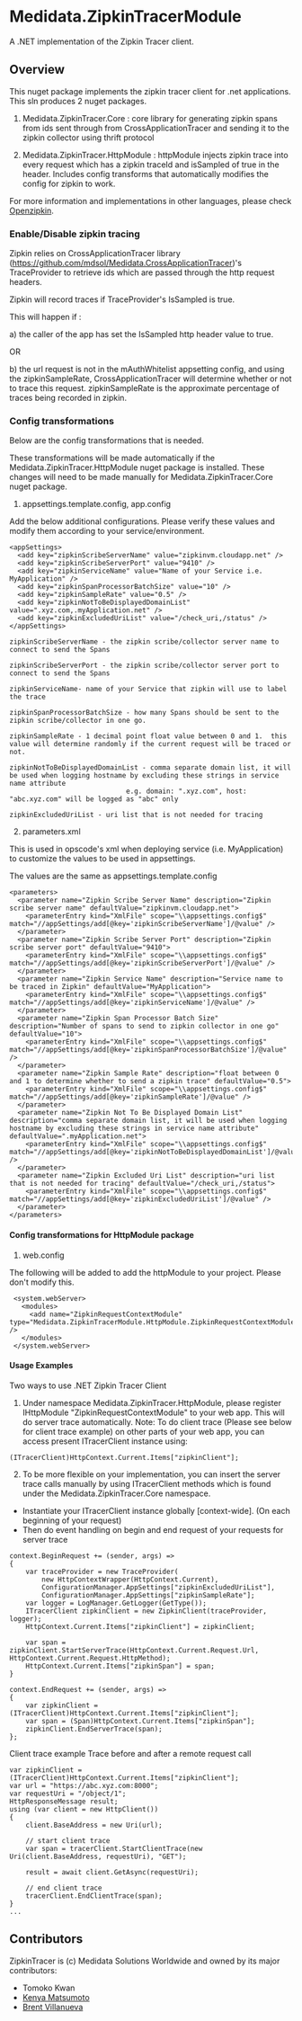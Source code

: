 # Medidata.ZipkinTracerModule
A .NET implementation of the Zipkin Tracer client.

## Overview
This nuget package implements the zipkin tracer client for .net applications.  This sln produces 2 nuget packages.

1) Medidata.ZipkinTracer.Core : core library for generating zipkin spans from ids sent through from CrossApplicationTracer and sending it to the zipkin collector using thrift protocol

2) Medidata.ZipkinTracer.HttpModule : httpModule injects zipkin trace into every request which has a zipkin traceId and isSampled of true in the header. Includes config transforms that automatically modifies the config for zipkin to work.

For more information and implementations in other languages, please check [Openzipkin](https://github.com/openzipkin/).

### Enable/Disable zipkin tracing

Zipkin relies on CrossApplicationTracer library (https://github.com/mdsol/Medidata.CrossApplicationTracer)'s TraceProvider to retrieve ids which are passed through the http request headers.

Zipkin will record traces if TraceProvider's IsSampled is true.  

This will happen if :

a) the caller of the app has set the IsSampled http header value to true.

OR

b) the url request is not in the mAuthWhitelist appsetting config, and using the zipkinSampleRate, CrossApplicationTracer will determine whether or not to trace this request. zipkinSampleRate is the approximate percentage of traces being recorded in zipkin.

### Config transformations
Below are the config transformations that is needed.  

These transformations will be made automatically if the Medidata.ZipkinTracer.HttpModule nuget package is installed.  These changes will need to be made manually for Medidata.ZipkinTracer.Core nuget package.

1) appsettings.template.config, app.config

Add the below additional configurations. Please verify these values and modify them according to your service/environment.

```
<appSettings>
  <add key="zipkinScribeServerName" value="zipkinvm.cloudapp.net" />
  <add key="zipkinScribeServerPort" value="9410" />
  <add key="zipkinServiceName" value="Name of your Service i.e. MyApplication" />
  <add key="zipkinSpanProcessorBatchSize" value="10" />
  <add key="zipkinSampleRate" value="0.5" />
  <add key="zipkinNotToBeDisplayedDomainList" value=".xyz.com,.myApplication.net" />
  <add key="zipkinExcludedUriList" value="/check_uri,/status" />
</appSettings>
```

	zipkinScribeServerName - the zipkin scribe/collector server name to connect to send the Spans

	zipkinScribeServerPort - the zipkin scribe/collector server port to connect to send the Spans

	zipkinServiceName- name of your Service that zipkin will use to label the trace

	zipkinSpanProcessorBatchSize - how many Spans should be sent to the zipkin scribe/collector in one go.
	
	zipkinSampleRate - 1 decimal point float value between 0 and 1.  this value will determine randomly if the current request will be traced or not.

	zipkinNotToBeDisplayedDomainList - comma separate domain list, it will be used when logging hostname by excluding these strings in service name attribute
                                 e.g. domain: ".xyz.com", host: "abc.xyz.com" will be logged as "abc" only    

    zipkinExcludedUriList - uri list that is not needed for tracing

2) parameters.xml

This is used in opscode's xml when deploying service (i.e. MyApplication) to customize the values to be used in appsettings.

The values are the same as appsettings.template.config

```
<parameters>
  <parameter name="Zipkin Scribe Server Name" description="Zipkin scribe server name" defaultValue="zipkinvm.cloudapp.net">
    <parameterEntry kind="XmlFile" scope="\\appsettings.config$" match="//appSettings/add[@key='zipkinScribeServerName']/@value" />
  </parameter>
  <parameter name="Zipkin Scribe Server Port" description="Zipkin scribe server port" defaultValue="9410">
    <parameterEntry kind="XmlFile" scope="\\appsettings.config$" match="//appSettings/add[@key='zipkinScribeServerPort']/@value" />
  </parameter>
  <parameter name="Zipkin Service Name" description="Service name to be traced in Zipkin" defaultValue="MyApplication">
    <parameterEntry kind="XmlFile" scope="\\appsettings.config$" match="//appSettings/add[@key='zipkinServiceName']/@value" />
  </parameter>
  <parameter name="Zipkin Span Processor Batch Size" description="Number of spans to send to zipkin collector in one go" defaultValue="10">
    <parameterEntry kind="XmlFile" scope="\\appsettings.config$" match="//appSettings/add[@key='zipkinSpanProcessorBatchSize']/@value" />
  </parameter>
  <parameter name="Zipkin Sample Rate" description="float between 0 and 1 to determine whether to send a zipkin trace" defaultValue="0.5">
    <parameterEntry kind="XmlFile" scope="\\appsettings.config$" match="//appSettings/add[@key='zipkinSampleRate']/@value" />
  </parameter>
  <parameter name="Zipkin Not To Be Displayed Domain List" description="comma separate domain list, it will be used when logging hostname by excluding these strings in service name attribute" defaultValue=".myApplication.net">
    <parameterEntry kind="XmlFile" scope="\\appsettings.config$" match="//appSettings/add[@key='zipkinNotToBeDisplayedDomainList']/@value" />
  </parameter>
  <parameter name="Zipkin Excluded Uri List" description="uri list that is not needed for tracing" defaultValue="/check_uri,/status">
    <parameterEntry kind="XmlFile" scope="\\appsettings.config$" match="//appSettings/add[@key='zipkinExcludedUriList']/@value" />
  </parameter>
</parameters>
```

#### Config transformations for HttpModule package

1) web.config 

The following will be added to add the httpModule to your project.  Please don't modify this.

 ```
  <system.webServer>
    <modules>
      <add name="ZipkinRequestContextModule" type="Medidata.ZipkinTracerModule.HttpModule.ZipkinRequestContextModule" />
    </modules>
  </system.webServer>
  ```

#### Usage Examples

Two ways to use .NET Zipkin Tracer Client

1) Under namespace Medidata.ZipkinTracer.HttpModule, please register IHttpModule "ZipkinRequestContextModule" to your web app. This will do server trace automatically.
   Note: To do client trace (Please see below for client trace example) on other parts of your web app, you can access present ITracerClient instance using:
```
(ITracerClient)HttpContext.Current.Items["zipkinClient"];
```

2) To be more flexible on your implementation, you can insert the server trace calls manually by using ITracerClient methods which is found under the Medidata.ZipkinTracer.Core namespace.

- Instantiate your ITracerClient instance globally [context-wide]. (On each beginning of your request)
- Then do event handling on begin and end request of your requests for server trace
```
context.BeginRequest += (sender, args) =>
{
	var traceProvider = new TraceProvider(
        new HttpContextWrapper(HttpContext.Current),
        ConfigurationManager.AppSettings["zipkinExcludedUriList"],
        ConfigurationManager.AppSettings["zipkinSampleRate"];
    var logger = LogManager.GetLogger(GetType());
    ITracerClient zipkinClient = new ZipkinClient(traceProvider, logger);
    HttpContext.Current.Items["zipkinClient"] = zipkinClient;

    var span = zipkinClient.StartServerTrace(HttpContext.Current.Request.Url, HttpContext.Current.Request.HttpMethod);	
    HttpContext.Current.Items["zipkinSpan"] = span;
}

context.EndRequest += (sender, args) =>
{
    var zipkinClient = (ITracerClient)HttpContext.Current.Items["zipkinClient"];
    var span = (Span)HttpContext.Current.Items["zipkinSpan"];
    zipkinClient.EndServerTrace(span);
};
```

Client trace example
Trace before and after a remote request call
```
var zipkinClient = (ITracerClient)HttpContext.Current.Items["zipkinClient"];
var url = "https://abc.xyz.com:8000";
var requestUri = "/object/1";
HttpResponseMessage result;
using (var client = new HttpClient())
{
    client.BaseAddress = new Uri(url);

	// start client trace
    var span = tracerClient.StartClientTrace(new Uri(client.BaseAddress, requestUri), "GET");

    result = await client.GetAsync(requestUri);

	// end client trace
    tracerClient.EndClientTrace(span);	
}
...
```

## Contributors
ZipkinTracer is (c) Medidata Solutions Worldwide and owned by its major contributors:
* Tomoko Kwan
* [Kenya Matsumoto](https://github.com/kenyamat)
* [Brent Villanueva](https://github.com/bvillanueva-mdsol)
